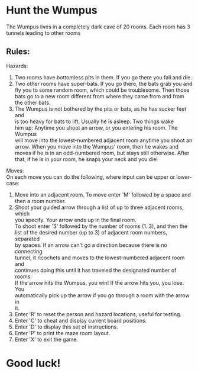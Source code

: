 # Hunt the Wumpus

The Wumpus lives in a completely dark cave of 20 rooms.  Each room has 3 tunnels leading to other rooms

## Rules:

Hazards:                                                     
1. Two rooms have bottomless pits in them.  If you go there you fall and die.   
2. Two other rooms have super-bats.  If you go there, the bats grab you and     
   fly you to some random room, which could be troublesome.  Then those bats go 
   to a new room different from where they came from and from the other bats.   
3. The Wumpus is not bothered by the pits or bats, as he has sucker feet and    
   is too heavy for bats to lift.  Usually he is asleep.  Two things wake       
    him up: Anytime you shoot an arrow, or you entering his room.  The Wumpus   
    will move into the lowest-numbered adjacent room anytime you shoot an arrow.
    When you move into the Wumpus' room, then he wakes and moves if he is in an 
    odd-numbered room, but stays still otherwise.  After that, if he is in your 
    room, he snaps your neck and you die!                                       
                                                                                
Moves:                                                                          
On each move you can do the following, where input can be upper or lower-case:  
1. Move into an adjacent room.  To move enter 'M' followed by a space and       
   then a room number.                                                          
2. Shoot your guided arrow through a list of up to three adjacent rooms, which  
   you specify.  Your arrow ends up in the final room.                          
   To shoot enter 'S' followed by the number of rooms (1..3), and then the      
   list of the desired number (up to 3) of adjacent room numbers, separated     
   by spaces. If an arrow can't go a direction because there is no connecting   
   tunnel, it ricochets and moves to the lowest-numbered adjacent room and      
   continues doing this until it has traveled the designated number of rooms.   
   If the arrow hits the Wumpus, you win! If the arrow hits you, you lose. You  
   automatically pick up the arrow if you go through a room with the arrow in   
   it.                                                                          
3. Enter 'R' to reset the person and hazard locations, useful for testing.      
4. Enter 'C' to cheat and display current board positions.                      
5. Enter 'D' to display this set of instructions.                               
6. Enter 'P' to print the maze room layout.                                     
7. Enter 'X' to exit the game.                                                  
                                                                                
# Good luck!      
